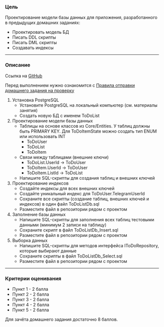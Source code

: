 ### Цель
    
Проектирование модели базы данных для приложения, разработанного в предыдущих домашних заданиях:

- Проектировать модель БД
- Писать DDL скрипты
- Писать DML скрипты
- Создавать индексы

---

### Описание

Ссылка на [GitHub](https://github.com/OTUS-NET/C-Sharp-Basic/blob/main/Homeworks/13%20%D0%9C%D0%BE%D0%B4%D0%B5%D0%BB%D1%8C%20%D0%B1%D0%B0%D0%B7%D1%8B%20%D0%B4%D0%B0%D0%BD%D0%BD%D1%8B%D1%85/Task.md)

Перед выполнением нужно ознакомится с [Правила отправки домашнего задания на проверку](https://github.com/OTUS-NET/C-Sharp-Basic/blob/main/Homeworks/README.md)

1. Установка PostgreSQL
    - Установите PostgreSQL на локальный компьютер (см. материалы занятия)
    - Создать новую БД с именем ToDoList
2. Проектирование модели базы данных
    - Таблицы на основе классов из Core/Entities. У таблиц должны быть PRIMARY KEY. Для ToDoItemState можно создать тип ENUM или использовать INT
        - ToDoUser
        - ToDoList
        - ToDoItem
    - Cвязи между таблицами (внешние ключи)
        - ToDoList.UserId -> ToDoUser
        - ToDoItem.UserId -> ToDoUser
        - ToDoItem.ListId -> ToDoList
    - Напишите SQL-скрипты для создания таблиц и внешних ключей
3. Проектирование индексов
    - Создайте индексы для всех внешних ключей
    - Создайте уникальный индекс для ToDoUser.TelegramUserId
    - Сохраните все скрипты (создание таблиц, внешних ключей и индексов) в один файл ToDoListDb.sql
    - Разместите файл в репозитории рядом с проектом
4. Заполнение базы данных
    - Напишите SQL-скрипты для заполнения всех таблиц тестовыми данными (минимум 2 записи на таблицу)
    - Сохраните скрипт в файл ToDoListDb_Insert.sql
    - Разместите файл в репозитории рядом с проектом
5. Выборка данных
    - Напишите SQL-скрипты для методов интерфейса IToDoRepository, которые выбирают данные
    - Сохраните скрипты в файл ToDoListDb_Select.sql
    - Разместите файл в репозитории рядом с проектом

---

### Критерии оценивания

- Пункт 1 - 2 балла
- Пункт 2 - 2 балла
- Пункт 3 - 2 балла
- Пункт 4 - 2 балла
- Пункт 5 - 2 балла

Для зачёта домашнего задания достаточно 8 баллов.